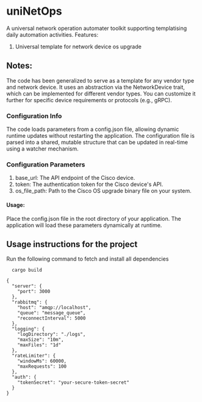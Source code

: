 # uniNetOps
A universal network operation automater toolkit supporting templatising daily automation activities.
Features:
1. Universal template for network device os upgrade

## Notes:
The code has been generalized to serve as a template for any vendor type and network device. It uses an abstraction via the NetworkDevice trait, which can be implemented for different vendor types. You can customize it further for specific device requirements or protocols (e.g., gRPC).

### Configuration Info
The code loads parameters from a config.json file, allowing dynamic runtime updates without restarting the application. The configuration file is parsed into a shared, mutable structure that can be updated in real-time using a watcher mechanism.

### Configuration Parameters
1. base_url: The API endpoint of the Cisco device.
2. token: The authentication token for the Cisco device's API.
3. os_file_path: Path to the Cisco OS upgrade binary file on your system.
#### Usage:
Place the config.json file in the root directory of your application.
The application will load these parameters dynamically at runtime.

## Usage instructions for the project
Run the following command to fetch and install all dependencies
```
  cargo build
```

```
{
  "server": {
    "port": 3000
  },
  "rabbitmq": {
    "host": "amqp://localhost",
    "queue": "message_queue",
    "reconnectInterval": 5000
  },
  "logging": {
    "logDirectory": "./logs",
    "maxSize": "10m",
    "maxFiles": "1d"
  },
  "rateLimiter": {
    "windowMs": 60000,
    "maxRequests": 100
  },
  "auth": {
    "tokenSecret": "your-secure-token-secret"
  }
}

```










